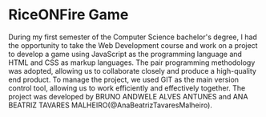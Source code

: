 <h1>RiceONFire Game</h1>

During my first semester of the Computer Science bachelor's degree, I had the opportunity to take the Web Development course and work on a project to develop a game using JavaScript as the programming language and HTML and CSS as markup languages. The pair programming methodology was adopted, allowing us to collaborate closely and produce a high-quality end product. To manage the project, we used GIT as the main version control tool, allowing us to work efficiently and effectively together. The project was developed by BRUNO ANDWELE ALVES ANTUNES and ANA BEATRIZ TAVARES MALHEIRO(@AnaBeatrizTavaresMalheiro).
